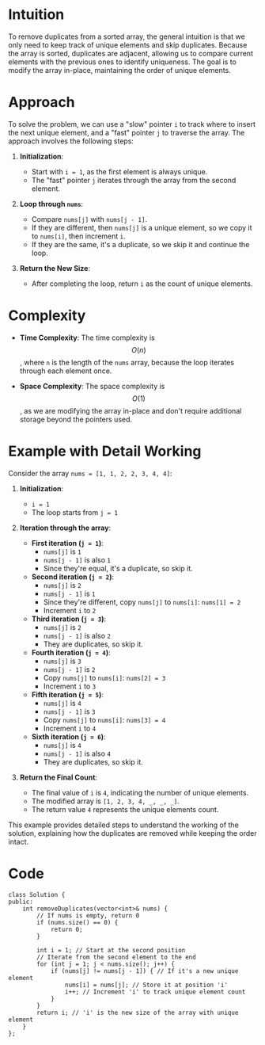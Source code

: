 # Intuition
To remove duplicates from a sorted array, the general intuition is that we only need to keep track of unique elements and skip duplicates. Because the array is sorted, duplicates are adjacent, allowing us to compare current elements with the previous ones to identify uniqueness. The goal is to modify the array in-place, maintaining the order of unique elements.

# Approach
To solve the problem, we can use a "slow" pointer `i` to track where to insert the next unique element, and a "fast" pointer `j` to traverse the array. The approach involves the following steps:

1. **Initialization**:
   - Start with `i = 1`, as the first element is always unique.
   - The "fast" pointer `j` iterates through the array from the second element.

2. **Loop through `nums`**:
   - Compare `nums[j]` with `nums[j - 1]`.
   - If they are different, then `nums[j]` is a unique element, so we copy it to `nums[i]`, then increment `i`.
   - If they are the same, it's a duplicate, so we skip it and continue the loop.

3. **Return the New Size**:
   - After completing the loop, return `i` as the count of unique elements.

# Complexity
- **Time Complexity**:
  The time complexity is $$O(n)$$, where `n` is the length of the `nums` array, because the loop iterates through each element once.

- **Space Complexity**:
  The space complexity is $$O(1)$$, as we are modifying the array in-place and don't require additional storage beyond the pointers used.

# Example with Detail Working
Consider the array `nums = [1, 1, 2, 2, 3, 4, 4]`:

1. **Initialization**:
   - `i = 1`
   - The loop starts from `j = 1`

2. **Iteration through the array**:
   - **First iteration (`j = 1`)**:
     - `nums[j]` is `1`
     - `nums[j - 1]` is also `1`
     - Since they're equal, it's a duplicate, so skip it.
   - **Second iteration (`j = 2`)**:
     - `nums[j]` is `2`
     - `nums[j - 1]` is `1`
     - Since they're different, copy `nums[j]` to `nums[i]`: `nums[1] = 2`
     - Increment `i` to `2`
   - **Third iteration (`j = 3`)**:
     - `nums[j]` is `2`
     - `nums[j - 1]` is also `2`
     - They are duplicates, so skip it.
   - **Fourth iteration (`j = 4`)**:
     - `nums[j]` is `3`
     - `nums[j - 1]` is `2`
     - Copy `nums[j]` to `nums[i]`: `nums[2] = 3`
     - Increment `i` to `3`
   - **Fifth iteration (`j = 5`)**:
     - `nums[j]` is `4`
     - `nums[j - 1]` is `3`
     - Copy `nums[j]` to `nums[i]`: `nums[3] = 4`
     - Increment `i` to `4`
   - **Sixth iteration (`j = 6`)**:
     - `nums[j]` is `4`
     - `nums[j - 1]` is also `4`
     - They are duplicates, so skip it.

3. **Return the Final Count**:
   - The final value of `i` is `4`, indicating the number of unique elements.
   - The modified array is `[1, 2, 3, 4, _, _, _]`.
   - The return value `4` represents the unique elements count.

This example provides detailed steps to understand the working of the solution, explaining how the duplicates are removed while keeping the order intact.

# Code
```
class Solution {
public:
    int removeDuplicates(vector<int>& nums) {
        // If nums is empty, return 0
        if (nums.size() == 0) {
            return 0;
        }

        int i = 1; // Start at the second position
        // Iterate from the second element to the end
        for (int j = 1; j < nums.size(); j++) {
            if (nums[j] != nums[j - 1]) { // If it's a new unique element
                nums[i] = nums[j]; // Store it at position 'i'
                i++; // Increment 'i' to track unique element count
            }
        }
        return i; // 'i' is the new size of the array with unique element
    }
};
```